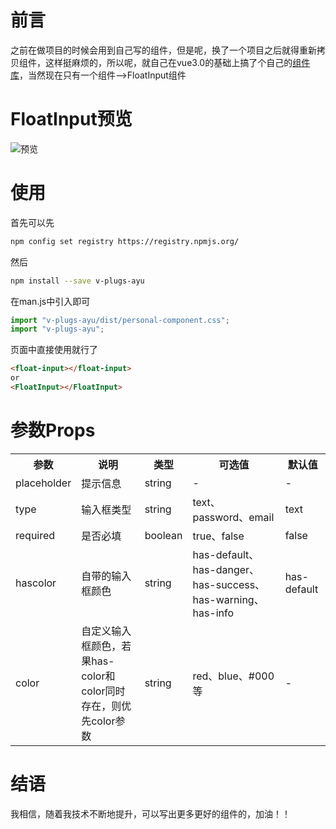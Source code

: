 # 前言
之前在做项目的时候会用到自己写的组件，但是呢，换了一个项目之后就得重新拷贝组件，这样挺麻烦的，所以呢，就自己在vue3.0的基础上搞了个自己的<a href="https://github.com/YuAngBoy/v-plugs-ayu/tree/dev" target="_blank">组件库</a>，当然现在只有一个组件-->FloatInput组件
<!-- more -->
# FloatInput预览
![预览](https://yuang.site//images/myplug-floatinput.gif)
# 使用
首先可以先
``` bash
npm config set registry https://registry.npmjs.org/
```
然后
``` bash
npm install --save v-plugs-ayu
```
在man.js中引入即可
``` javascript
import "v-plugs-ayu/dist/personal-component.css";
import "v-plugs-ayu";
```
页面中直接使用就行了
``` html
<float-input></float-input>
or
<FloatInput></FloatInput>
```
# 参数Props
<table>
    <tr><th>参数</th><th>说明</th><th>类型</th><th>可选值</th><th>默认值</th></tr>
    <tr><td>placeholder</td><td>提示信息</td><td>string</td><td>-</td><td>-</td></tr>
    <tr><td>type</td><td>输入框类型</td><td>string</td><td>text、password、email</td><td>text</td></tr>
    <tr><td>required</td><td>是否必填</td><td>boolean</td><td>true、false</td><td>false</td></tr>
    <tr><td>hascolor</td><td>自带的输入框颜色</td><td>string</td><td>has-default、has-danger、has-success、has-warning、has-info</td><td>has-default</td></tr>
    <tr><td>color</td><td>自定义输入框颜色，若果has-color和color同时存在，则优先color参数</td><td>string</td><td>red、blue、#000等</td><td>-</td></tr>
</table>

# 结语
我相信，随着我技术不断地提升，可以写出更多更好的组件的，加油！！
